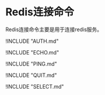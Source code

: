 # Redis连接命令

Redis连接命令主要是用于连接redis服务。

!INCLUDE "AUTH.md"

!INCLUDE "ECHO.md"

!INCLUDE "PING.md"

!INCLUDE "QUIT.md"

!INCLUDE "SELECT.md"
